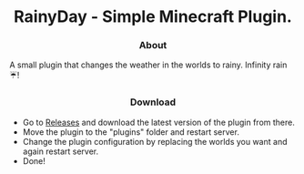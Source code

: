 <div align="center">

# RainyDay - Simple Minecraft Plugin.

### About

</div>

A small plugin that changes the weather in the worlds to rainy. Infinity rain ☔!

<div align="center">

### Download

</div>

- Go to [Releases](https://github.com/arttostog/RainyDay/releases) and download the latest version of the plugin from there.
- Move the plugin to the "plugins" folder and restart server.
- Change the plugin configuration by replacing the worlds you want and again restart server.
- Done!
